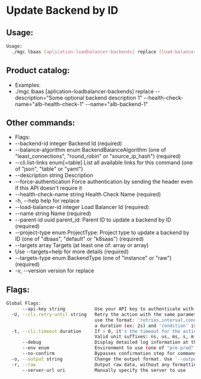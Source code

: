 # Update Backend by ID

## Usage:
```bash
Usage:
  ./mgc lbaas [aplication-loadbalancer-backends] replace [load-balancer-id] [backend-id] [flags]
```

## Product catalog:
- Examples:
- ./mgc lbaas [aplication-loadbalancer-backends] replace --description="Some optional backend description 1" --health-check-name="alb-health-check-1" --name="alb-backend-1"

## Other commands:
- Flags:
- --backend-id integer            Backend Id (required)
- --balance-algorithm enum        BackendBalanceAlgorithm (one of "least_connections", "round_robin" or "source_ip_hash") (required)
- --cli.list-links enum[=table]   List all available links for this command (one of "json", "table" or "yaml")
- --description string            Description
- --force-authentication          Force authentication by sending the header even if this API doesn't require it
- --health-check-name string      Health Check Name (required)
- -h, --help                          help for replace
- --load-balancer-id integer      Load Balancer Id (required)
- --name string                   Name (required)
- --parent-id uuid                parent_id: Parent ID to update a backend by ID (required)
- --project-type enum             ProjectType: Project type to update a backend by ID (one of "dbaas", "default" or "k8saas") (required)
- --targets array                 Targets (at least one of: array or array)
- Use --targets=help for more details (required)
- --targets-type enum             BackendType (one of "instance" or "raw") (required)
- -v, --version                       version for replace

## Flags:
```bash
Global Flags:
      --api-key string           Use your API key to authenticate with the API
  -U, --cli.retry-until string   Retry the action with the same parameters until the given condition is met. The flag parameters
                                 use the format: 'retries,interval,condition', where 'retries' is a positive integer, 'interval' is
                                 a duration (ex: 2s) and 'condition' is a 'engine=value' pair such as "jsonpath=expression"
  -t, --cli.timeout duration     If > 0, it's the timeout for the action execution. It's specified as numbers and unit suffix.
                                 Valid unit suffixes: ns, us, ms, s, m and h. Examples: 300ms, 1m30s
      --debug                    Display detailed log information at the debug level
      --env enum                 Environment to use (one of "pre-prod" or "prod") (default "prod")
      --no-confirm               Bypasses confirmation step for commands that ask a confirmation from the user
  -o, --output string            Change the output format. Use '--output=help' to know more details.
  -r, --raw                      Output raw data, without any formatting or coloring
      --server-url uri           Manually specify the server to use
```

